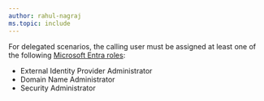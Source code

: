 ```yaml
---
author: rahul-nagraj
ms.topic: include
---
```


For delegated scenarios, the calling user must be assigned at least one of the following [Microsoft Entra roles](/azure/active-directory/roles/permissions-reference?toc=%2Fgraph%2Ftoc.json):

- External Identity Provider Administrator
- Domain Name Administrator
- Security Administrator
